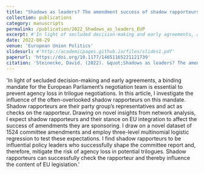 ```yaml
---
title: "Shadows as leaders? The amendment success of shadow rapporteurs in the European Parliament"
collection: publications
category: manuscripts
permalink: /publication/2022_Shadows_as_leaders_EUP
excerpt: #'In light of secluded decision-making and early agreements, a binding mandate for the European Parliament’s negotiation team is essential to prevent agency loss in trilogue negotiations. In this article, I investigate the influence of the often-overlooked shadow rapporteurs on this mandate. Shadow rapporteurs are their party group’s representatives and act as checks on the rapporteur. Drawing on novel insights from network analysis, I expect shadow rapporteurs and their stance on EU integration to affect the success of amendments they are sponsoring. I draw on a novel dataset of 1524 committee amendments and employ three-level multinomial logistic regression to test these expectations. I find shadow rapporteurs to be influential policy leaders who successfully shape the committee report and, therefore, mitigate the risk of agency loss in potential trilogues. Shadow rapporteurs can successfully check the rapporteur and thereby influence the content of EU legislation.'
date: 2022-08-29
venue: 'European Union Politics'
slidesurl: #'http://academicpages.github.io/files/slides1.pdf'
paperurl: 'https://doi.org/10.1177/14651165221121739'
citation: 'Steinecke, David. (2022). &quot;Shadows as leaders? The amendment success of shadow rapporteurs in the European Parliament.&quot; <i>European Union Politics</i>. 23(4). p. 700 – 720.'
---
```


'In light of secluded decision-making and early agreements, a binding mandate for the European Parliament’s negotiation team is essential to prevent agency loss in trilogue negotiations. In this article, I investigate the influence of the often-overlooked shadow rapporteurs on this mandate. Shadow rapporteurs are their party group’s representatives and act as checks on the rapporteur. Drawing on novel insights from network analysis, I expect shadow rapporteurs and their stance on EU integration to affect the success of amendments they are sponsoring. I draw on a novel dataset of 1524 committee amendments and employ three-level multinomial logistic regression to test these expectations. I find shadow rapporteurs to be influential policy leaders who successfully shape the committee report and, therefore, mitigate the risk of agency loss in potential trilogues. Shadow rapporteurs can successfully check the rapporteur and thereby influence the content of EU legislation.'
